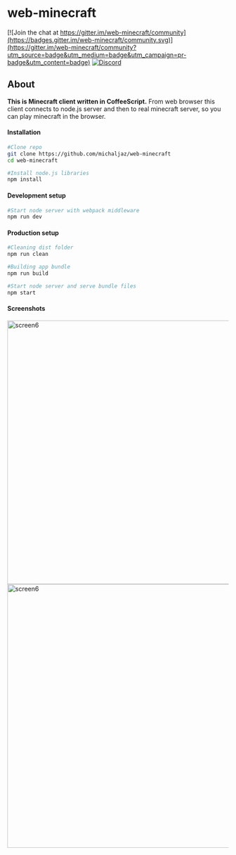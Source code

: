 # web-minecraft

[![Join the chat at https://gitter.im/web-minecraft/community](https://badges.gitter.im/web-minecraft/community.svg)](https://gitter.im/web-minecraft/community?utm_source=badge&utm_medium=badge&utm_campaign=pr-badge&utm_content=badge)
[![Discord](https://img.shields.io/badge/chat-on%20discord-brightgreen.svg)](https://discord.gg/h6DQzDx2G7)


## About

**This is Minecraft client written in CoffeeScript.** From web browser this client connects to node.js server and then to real minecraft server, so you can play minecraft in the browser.

<i>
</i>

#### Installation
```bash
#Clone repo
git clone https://github.com/michaljaz/web-minecraft
cd web-minecraft

#Install node.js libraries
npm install

```
#### Development setup

```bash
#Start node server with webpack middleware
npm run dev

```

#### Production setup
```bash
#Cleaning dist folder
npm run clean

#Building app bundle
npm run build

#Start node server and serve bundle files
npm start

```

#### Screenshots

[<img src="https://i.ibb.co/bgVgNRM/screen7.png" alt="screen6" width="600">](https://i.ibb.co/bgVgNRM/screen7.png)
[<img src="https://i.ibb.co/Snq5b56/screen.png" alt="screen6" width="600">](https://i.ibb.co/Snq5b56/screen.png)
